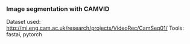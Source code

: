 ### Image segmentation with CAMVID
Dataset used: http://mi.eng.cam.ac.uk/research/projects/VideoRec/CamSeq01/
Tools: fastai, pytorch
